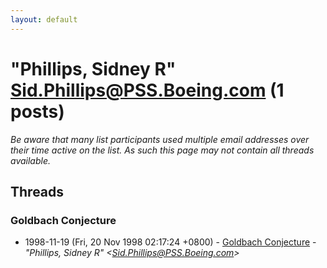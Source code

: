 ```yaml
---
layout: default
---
```


# "Phillips, Sidney R" <Sid.Phillips@PSS.Boeing.com> (1 posts)

_Be aware that many list participants used multiple email addresses over their time active on the list. As such this page may not contain all threads available._

## Threads

### Goldbach Conjecture
+ 1998-11-19 (Fri, 20 Nov 1998 02:17:24 +0800) - [Goldbach Conjecture](/archive/1998/11/fb9413e81b678331b9d3f5e010c12a411516ef00c6918660eefc5c70aef2e21a) - _"Phillips, Sidney R" \<Sid.Phillips@PSS.Boeing.com\>_

